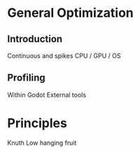 # General Optimization
## Introduction
Continuous and spikes
CPU / GPU / OS

## Profiling
Within Godot
External tools

# Principles
Knuth
Low hanging fruit

